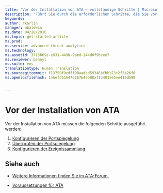 ```yaml
---
title: "Vor der Installation von ATA – vollständige Schritte | Microsoft ATA"
description: "Führt Sie durch die erforderlichen Schritte, die Sie vor der ATA-Bereitstellung ausgeführt haben müssen."
keywords: 
author: rkarlin
manager: mbaldwin
ms.date: 04/28/2016
ms.topic: get-started-article
ms.prod: 
ms.service: advanced-threat-analytics
ms.technology: 
ms.assetid: 3715b69e-e631-449b-9aed-144d0f9bcee7
ms.reviewer: bennyl
ms.suite: ems
translationtype: Human Translation
ms.sourcegitcommit: f13750f9cdff98aadcd59346bfbbb73c2f3a26f0
ms.openlocfilehash: 1a6efd51647e267b4eb88af1b4815e5ee416d598


---
```


# Vor der Installation von ATA

Vor der Installation von ATA müssen die folgenden Schritte ausgeführt werden:

1. [Konfigurieren der Portspiegelung](configure-port-mirroring.md)
2. [Überprüfen der Portspiegelung](validate-port-mirroring.md)
3. [Konfigurieren der Ereignissammlung](configure-event-collection.md)



## Siehe auch

- [Weitere Informationen finden Sie im ATA-Forum.](https://social.technet.microsoft.com/Forums/security/home?forum=mata)

- [Voraussetzungen für ATA](/advanced-threat-analytics/plan-design/ata-prerequisites)




<!--HONumber=Jul16_HO4-->


